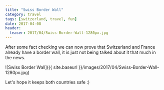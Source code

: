 ```yaml
---
title: "Swiss Border Wall"
category: travel
tags: [switzerland, travel, fun]
date: 2017-04-08
header:
  teaser: 2017/04/Swiss-Border-Wall-1280px.jpg
---
```


After some fact checking we can now prove that Switzerland and France already 
have a border wall, it is just not being talked about it that much in the news. 

![Swiss Border Wall]({{ site.baseurl }}/images/2017/04/Swiss-Border-Wall-1280px.jpg)

Let's hope it keeps both countries safe :) 



